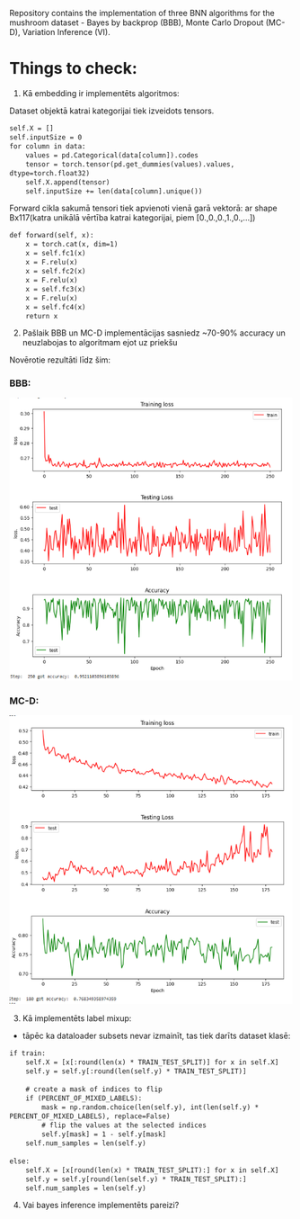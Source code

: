 Repository contains the implementation of three BNN algorithms for the mushroom dataset - Bayes by backprop (BBB), Monte Carlo Dropout (MC-D), Variation Inference (VI).

# Things to check:
1. Kā embedding ir implementēts algoritmos:

Dataset objektā katrai kategorijai tiek izveidots tensors.
~~~
self.X = []
self.inputSize = 0
for column in data:
    values = pd.Categorical(data[column]).codes
    tensor = torch.tensor(pd.get_dummies(values).values, dtype=torch.float32)
    self.X.append(tensor)
    self.inputSize += len(data[column].unique())
~~~

Forward cikla sakumā tensori tiek apvienoti vienā garā vektorā: ar shape Bx117(katra unikālā vērtība katrai kategorijai, piem [0.,0.,0.,1.,0.,...])
~~~
def forward(self, x):
    x = torch.cat(x, dim=1)
    x = self.fc1(x)
    x = F.relu(x)
    x = self.fc2(x)
    x = F.relu(x)
    x = self.fc3(x)
    x = F.relu(x)
    x = self.fc4(x)
    return x
~~~

2. Pašlaik BBB un MC-D implementācijas sasniedz ~70-90% accuracy un neuzlabojas to algoritmam ejot uz priekšu

Novērotie rezultāti līdz šim:

### BBB:
![bbb](media/bbb_result.PNG)


### MC-D:
![mcd](media/mcd_result.PNG)

3. Kā implementēts label mixup:

* tāpēc ka dataloader subsets nevar izmainīt, tas tiek darīts dataset klasē:
~~~ 
if train:
    self.X = [x[:round(len(x) * TRAIN_TEST_SPLIT)] for x in self.X]
    self.y = self.y[:round(len(self.y) * TRAIN_TEST_SPLIT)]

    # create a mask of indices to flip 
    if (PERCENT_OF_MIXED_LABELS):
        mask = np.random.choice(len(self.y), int(len(self.y) * PERCENT_OF_MIXED_LABELS), replace=False)
        # flip the values at the selected indices
        self.y[mask] = 1 - self.y[mask]
    self.num_samples = len(self.y)

else:
    self.X = [x[round(len(x) * TRAIN_TEST_SPLIT):] for x in self.X]
    self.y = self.y[round(len(self.y) * TRAIN_TEST_SPLIT):]
    self.num_samples = len(self.y)
  ~~~

4. Vai bayes inference implementēts pareizi?